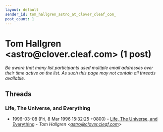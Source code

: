 ```yaml
---
layout: default
sender_id: tom_hallgren_astro_at_clover_cleaf_com_
post_count: 1
---
```


# Tom Hallgren <astro<span>@</span>clover.cleaf.com> (1 post)

_Be aware that many list participants used multiple email addresses over their time active on the list. As such this page may not contain all threads available._

## Threads

### Life, The Universe, and Everything
+ 1996-03-08 (Fri, 8 Mar 1996 15:32:25 +0800) - [Life, The Universe, and Everything](/archive/1996/03/b083efce00739e284ede63c4af79e9250c9db1784fd3d5643bda37b7c26b6111) - _Tom Hallgren \<astro@clover.cleaf.com\>_

